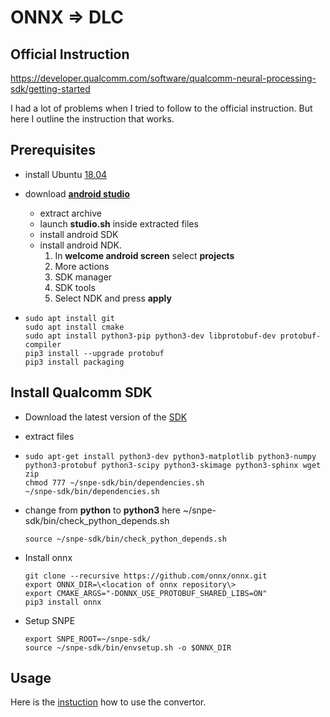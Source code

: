 # ONNX => DLC


## Official Instruction
https://developer.qualcomm.com/software/qualcomm-neural-processing-sdk/getting-started

I had a lot of problems when I tried to follow to the official instruction. 
But here I outline the instruction that works. 

## Prerequisites
* install Ubuntu [18.04](https://releases.ubuntu.com/18.04/ubuntu-18.04.6-desktop-amd64.iso)
* download [**android studio**](https://developer.android.com/studio/index.html)
	* extract archive 
	* launch **studio.sh** inside extracted files
	* install android SDK
	* install android NDK.
		1. In **welcome android screen** select **projects**
		2. More actions
		3. SDK manager
		4. SDK tools
		5. Select NDK and press **apply**

*
  ```
  sudo apt install git
  sudo apt install cmake
  sudo apt install python3-pip python3-dev libprotobuf-dev protobuf-compiler
  pip3 install --upgrade protobuf
  pip3 install packaging
  ```

## Install Qualcomm SDK
* Download the latest version of the [SDK](https://developer.qualcomm.com/software/qualcomm-neural-processing-sdk/tools)
* extract files
* 
  ```
  sudo apt-get install python3-dev python3-matplotlib python3-numpy python3-protobuf python3-scipy python3-skimage python3-sphinx wget zip
  chmod 777 ~/snpe-sdk/bin/dependencies.sh
  ~/snpe-sdk/bin/dependencies.sh
  ```
* change from **python** to **python3** here ~/snpe-sdk/bin/check_python_depends.sh

  ```
  source ~/snpe-sdk/bin/check_python_depends.sh
  ```
* Install onnx
  ```
  git clone --recursive https://github.com/onnx/onnx.git
  export ONNX_DIR=\<location of onnx repository\>
  export CMAKE_ARGS="-DONNX_USE_PROTOBUF_SHARED_LIBS=ON"
  pip3 install onnx
  ```
* Setup SNPE
  ```
  export SNPE_ROOT=~/snpe-sdk/
  source ~/snpe-sdk/bin/envsetup.sh -o $ONNX_DIR
  ```

## Usage
Here is the [instuction](https://developer.qualcomm.com/sites/default/files/docs/snpe/model_conv_onnx.html) how to use the convertor. 

